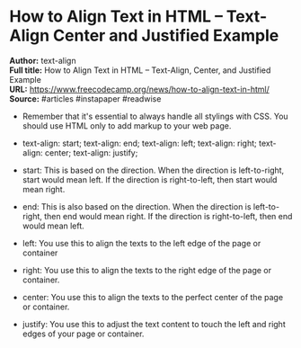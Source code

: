 # How to Align Text in HTML – Text-Align  Center  and Justified Example

**Author:** text-align  
**Full title:** How to Align Text in HTML – Text-Align, Center, and Justified Example  
**URL:** https://www.freecodecamp.org/news/how-to-align-text-in-html/  
**Source:** #articles #instapaper #readwise

- Remember that it's essential to always handle all stylings with CSS. You should use HTML only to add markup to your web page. 
   
- text-align: start;
  text-align: end;
  text-align: left;
  text-align: right;
  text-align: center;
  text-align: justify; 
   
- start: This is based on the direction. When the direction is left-to-right, start would mean left. If the direction is right-to-left, then start would mean right. 
   
- end: This is also based on the direction. When the direction is left-to-right, then end would mean right. If the direction is right-to-left, then end would mean left. 
   
- left: You use this to align the texts to the left edge of the page or container 
   
- right: You use this to align the texts to the right edge of the page or container. 
   
- center: You use this to align the texts to the perfect center of the page or container. 
   
- justify: You use this to adjust the text content to touch the left and right edges of your page or container. 
   
